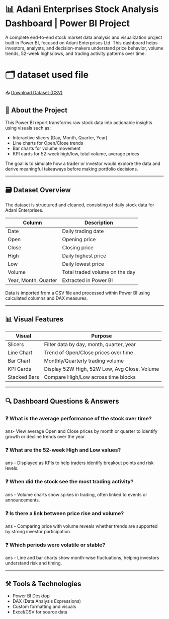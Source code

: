 # 📊 Adani Enterprises Stock Analysis Dashboard | Power BI Project

A complete end-to-end stock market data analysis and visualization project built in Power BI, focused on Adani Enterprises Ltd. This dashboard helps investors, analysts, and decision-makers understand price behavior, volume trends, 52-week highs/lows, and trading activity patterns over time.

# 🗂️  dataset used file
📥 [Download Dataset (CSV)](https://github.com/umeshpawak/-Adani-Enterprises-Stock-Analysis-Dashboard-/blob/main/Quote-Equity-ADANIENT-EQ-07-07-2024-to-07-07-2025%20.edit%20by%20umesh.csv)

## 📌 About the Project

This Power BI report transforms raw stock data into actionable insights using visuals such as:
- Interactive slicers (Day, Month, Quarter, Year)
- Line charts for Open/Close trends
- Bar charts for volume movement
- KPI cards for 52-week high/low, total volume, average prices

The goal is to simulate how a trader or investor would explore the data and derive meaningful takeaways before making portfolio decisions.

---

## 🗃 Dataset Overview
The dataset is structured and cleaned, consisting of daily stock data for Adani Enterprises.

| Column     | Description                          |
|------------|--------------------------------------|
| Date       | Daily trading date                   |
| Open       | Opening price                        |
| Close      | Closing price                        |
| High       | Daily highest price                  |
| Low        | Daily lowest price                   |
| Volume     | Total traded volume on the day       |
| Year, Month, Quarter | Extracted in Power BI      |

Data is imported from a CSV file and processed within Power BI using calculated columns and DAX measures.

---

## 📊 Visual Features

| Visual        | Purpose                                      |
|---------------|----------------------------------------------|
| Slicers       | Filter data by day, month, quarter, year     |
| Line Chart    | Trend of Open/Close prices over time         |
| Bar Chart     | Monthly/Quarterly trading volume             |
| KPI Cards     | Display 52W High, 52W Low, Avg Close, Volume |
| Stacked Bars  | Compare High/Low across time blocks          |

---

## 🔍 Dashboard Questions & Answers

### ❓ What is the average performance of the stock over time?
 ans- View average Open and Close prices by month or quarter to identify growth or decline trends over the year.

### ❓ What are the 52-week High and Low values?
 ans - Displayed as KPIs to help traders identify breakout points and risk levels.

### ❓ When did the stock see the most trading activity?
ans - Volume charts show spikes in trading, often linked to events or announcements.

### ❓ Is there a link between price rise and volume?
ans - Comparing price with volume  reveals whether trends are supported by strong investor participation.

### ❓ Which periods were volatile or stable?
ans - Line and bar charts show month-wise fluctuations, helping investors understand risk and timing.

---

## ⚒ Tools & Technologies

- Power BI Desktop
- DAX (Data Analysis Expressions)
- Custom formatting and visuals
- Excel/CSV for source data

